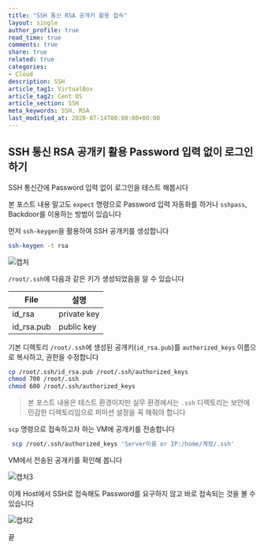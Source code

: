 ```yaml
---
title: "SSH 통신 RSA 공개키 활용 접속"
layout: single
author_profile: true
read_time: true
comments: true
share: true
related: true
categories:
- Cloud
description: SSH 
article_tag1: VirtualBox
article_tag2: Cent OS
article_section: SSH
meta_keywords: SSH, RSA
last_modified_at: 2020-07-14T00:00:00+00:00
---
```

## SSH 통신 RSA 공개키 활용 Password 입력 없이 로그인하기

SSH 통신간에 Password 입력 없이 로그인을 테스트 해봅시다

본 포스트 내용 말고도 `expect` 명령으로 Password 입력 자동화를 하거나 `sshpass`, Backdoor를 이용하는 방법이 있습니다

먼저 `ssh-keygen`을 활용하여 SSH 공개키를 생성합니다

~~~bash
ssh-keygen -t rsa
~~~

![캡처](https://user-images.githubusercontent.com/51220344/87326783-2c634880-c56e-11ea-88df-ec3c6e864fa2.PNG)

`/root/.ssh`에 다음과 같은 키가 생성되었음을 알 수 있습니다

|File|설명|
|---|---|
|id_rsa|private key|
|id_rsa.pub|public key|

기본 디렉토리 `/root/.ssh`에 생성된 공개키(`id_rsa.pub`)를 `authorized_keys` 이름으로 복사하고, 권한을 수정합니다

~~~bash
cp /root/.ssh/id_rsa.pub /root/.ssh/authorized_keys
chmod 700 /root/.ssh
chmod 600 /root/.ssh/authorized_keys
~~~

>본 포스트 내용은 테스트 환경이지만 실무 환경에서는 `.ssh` 디렉토리는 보안에 민감한 디렉토리임으로 퍼미션 설정을 꼭 해줘야 합니다

`scp` 명령으로 접속하고자 하는 VM에 공개키를 전송합니다

~~~bash
 scp /root/.ssh/authorized_keys 'Server이름 or IP:/home/계정/.ssh'
 ~~~

 VM에서 전송된 공개키를 확인해 봅니다

 ![캡처3](https://user-images.githubusercontent.com/51220344/87327993-cbd50b00-c56f-11ea-990e-bdc8bc359dd5.PNG)

이제 Host에서 SSH로 접속해도 Password를 요구하지 않고 바로 접속되는 것을 볼 수 있습니다

![캡처2](https://user-images.githubusercontent.com/51220344/87327930-b52eb400-c56f-11ea-9c25-fe6d266e52dd.PNG)

끝